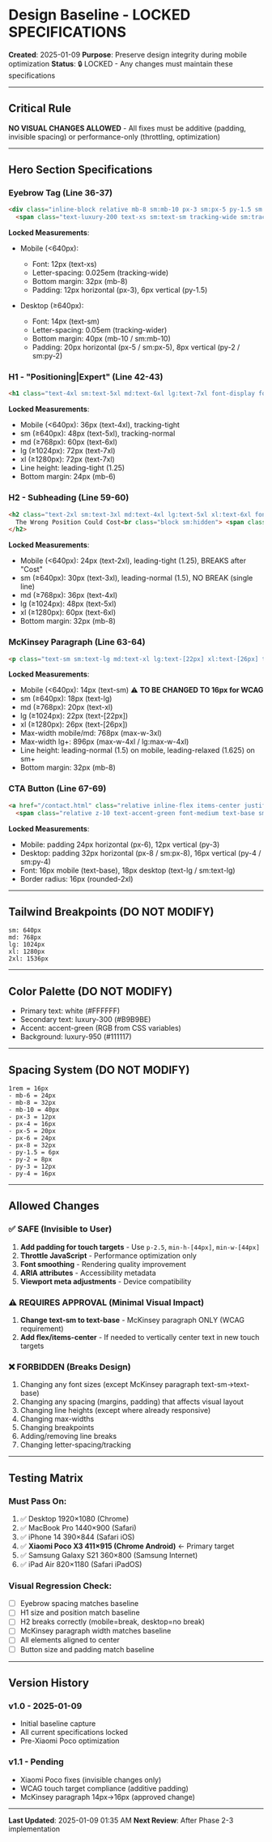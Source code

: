 # Design Baseline - LOCKED SPECIFICATIONS
**Created**: 2025-01-09
**Purpose**: Preserve design integrity during mobile optimization
**Status**: 🔒 LOCKED - Any changes must maintain these specifications

---

## Critical Rule
**NO VISUAL CHANGES ALLOWED** - All fixes must be additive (padding, invisible spacing) or performance-only (throttling, optimization)

---

## Hero Section Specifications

### Eyebrow Tag (Line 36-37)
```html
<div class="inline-block relative mb-8 sm:mb-10 px-3 sm:px-5 py-1.5 sm:py-2 rounded-full bg-luxury-900/70 backdrop-blur-lg border border-luxury-700/30 mt-12 sm:mt-[50px] max-w-[95vw]">
  <span class="text-luxury-200 text-xs sm:text-sm tracking-wide sm:tracking-wider text-center block leading-tight">
```

**Locked Measurements**:
- Mobile (<640px):
  - Font: 12px (text-xs)
  - Letter-spacing: 0.025em (tracking-wide)
  - Bottom margin: 32px (mb-8)
  - Padding: 12px horizontal (px-3), 6px vertical (py-1.5)

- Desktop (≥640px):
  - Font: 14px (text-sm)
  - Letter-spacing: 0.05em (tracking-wider)
  - Bottom margin: 40px (mb-10 / sm:mb-10)
  - Padding: 20px horizontal (px-5 / sm:px-5), 8px vertical (py-2 / sm:py-2)

### H1 - "Positioning|Expert" (Line 42-43)
```html
<h1 class="text-4xl sm:text-5xl md:text-6xl lg:text-7xl font-display font-bold mb-6 relative leading-tight tracking-tight sm:tracking-normal">
```

**Locked Measurements**:
- Mobile (<640px): 36px (text-4xl), tracking-tight
- sm (≥640px): 48px (text-5xl), tracking-normal
- md (≥768px): 60px (text-6xl)
- lg (≥1024px): 72px (text-7xl)
- xl (≥1280px): 72px (text-7xl)
- Line height: leading-tight (1.25)
- Bottom margin: 24px (mb-6)

### H2 - Subheading (Line 59-60)
```html
<h2 class="text-2xl sm:text-3xl md:text-4xl lg:text-5xl xl:text-6xl font-display font-bold mb-8 text-white leading-tight sm:leading-normal">
  The Wrong Position Could Cost<br class="block sm:hidden"> <span class="sm:inline">You Millions in Lost Deals</span>
</h2>
```

**Locked Measurements**:
- Mobile (<640px): 24px (text-2xl), leading-tight (1.25), BREAKS after "Cost"
- sm (≥640px): 30px (text-3xl), leading-normal (1.5), NO BREAK (single line)
- md (≥768px): 36px (text-4xl)
- lg (≥1024px): 48px (text-5xl)
- xl (≥1280px): 60px (text-6xl)
- Bottom margin: 32px (mb-8)

### McKinsey Paragraph (Line 63-64)
```html
<p class="text-sm sm:text-lg md:text-xl lg:text-[22px] xl:text-[26px] text-luxury-300 max-w-3xl lg:max-w-4xl mx-auto mb-8 leading-normal sm:leading-relaxed">
```

**Locked Measurements**:
- Mobile (<640px): 14px (text-sm) ⚠️ **TO BE CHANGED TO 16px for WCAG**
- sm (≥640px): 18px (text-lg)
- md (≥768px): 20px (text-xl)
- lg (≥1024px): 22px (text-[22px])
- xl (≥1280px): 26px (text-[26px])
- Max-width mobile/md: 768px (max-w-3xl)
- Max-width lg+: 896px (max-w-4xl / lg:max-w-4xl)
- Line height: leading-normal (1.5) on mobile, leading-relaxed (1.625) on sm+
- Bottom margin: 32px (mb-8)

### CTA Button (Line 67-69)
```html
<a href="/contact.html" class="relative inline-flex items-center justify-center overflow-hidden group px-6 sm:px-8 py-3 sm:py-4 bg-accent-green/20 backdrop-blur-md transition-all duration-500 rounded-2xl hover:bg-accent-green/30 hover:scale-[1.02] hover:-translate-y-0.5">
  <span class="relative z-10 text-accent-green font-medium text-base sm:text-lg">
```

**Locked Measurements**:
- Mobile: padding 24px horizontal (px-6), 12px vertical (py-3)
- Desktop: padding 32px horizontal (px-8 / sm:px-8), 16px vertical (py-4 / sm:py-4)
- Font: 16px mobile (text-base), 18px desktop (text-lg / sm:text-lg)
- Border radius: 16px (rounded-2xl)

---

## Tailwind Breakpoints (DO NOT MODIFY)
```
sm: 640px
md: 768px
lg: 1024px
xl: 1280px
2xl: 1536px
```

---

## Color Palette (DO NOT MODIFY)
- Primary text: white (#FFFFFF)
- Secondary text: luxury-300 (#B9B9BE)
- Accent: accent-green (RGB from CSS variables)
- Background: luxury-950 (#111117)

---

## Spacing System (DO NOT MODIFY)
```
1rem = 16px
- mb-6 = 24px
- mb-8 = 32px
- mb-10 = 40px
- px-3 = 12px
- px-4 = 16px
- px-5 = 20px
- px-6 = 24px
- px-8 = 32px
- py-1.5 = 6px
- py-2 = 8px
- py-3 = 12px
- py-4 = 16px
```

---

## Allowed Changes

### ✅ SAFE (Invisible to User)
1. **Add padding for touch targets** - Use `p-2.5`, `min-h-[44px]`, `min-w-[44px]`
2. **Throttle JavaScript** - Performance optimization only
3. **Font smoothing** - Rendering quality improvement
4. **ARIA attributes** - Accessibility metadata
5. **Viewport meta adjustments** - Device compatibility

### ⚠️ REQUIRES APPROVAL (Minimal Visual Impact)
1. **Change text-sm to text-base** - McKinsey paragraph ONLY (WCAG requirement)
2. **Add flex/items-center** - If needed to vertically center text in new touch targets

### ❌ FORBIDDEN (Breaks Design)
1. Changing any font sizes (except McKinsey paragraph text-sm→text-base)
2. Changing any spacing (margins, padding) that affects visual layout
3. Changing line heights (except where already responsive)
4. Changing max-widths
5. Changing breakpoints
6. Adding/removing line breaks
7. Changing letter-spacing/tracking

---

## Testing Matrix

### Must Pass On:
1. ✅ Desktop 1920×1080 (Chrome)
2. ✅ MacBook Pro 1440×900 (Safari)
3. ✅ iPhone 14 390×844 (Safari iOS)
4. ✅ **Xiaomi Poco X3 411×915 (Chrome Android)** ← Primary target
5. ✅ Samsung Galaxy S21 360×800 (Samsung Internet)
6. ✅ iPad Air 820×1180 (Safari iPadOS)

### Visual Regression Check:
- [ ] Eyebrow spacing matches baseline
- [ ] H1 size and position match baseline
- [ ] H2 breaks correctly (mobile=break, desktop=no break)
- [ ] McKinsey paragraph width matches baseline
- [ ] All elements aligned to center
- [ ] Button size and padding match baseline

---

## Version History

### v1.0 - 2025-01-09
- Initial baseline capture
- All current specifications locked
- Pre-Xiaomi Poco optimization

### v1.1 - Pending
- Xiaomi Poco fixes (invisible changes only)
- WCAG touch target compliance (additive padding)
- McKinsey paragraph 14px→16px (approved change)

---

**Last Updated**: 2025-01-09 01:35 AM
**Next Review**: After Phase 2-3 implementation
